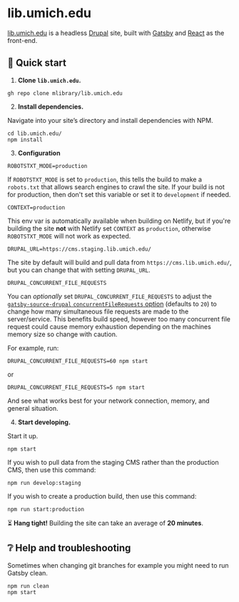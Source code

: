 # lib.umich.edu

[lib.umich.edu](https://lib.umich.edu/) is a headless [Drupal](https://www.drupal.org/) site, built with [Gatsby](https://www.gatsbyjs.com/) and [React](https://react.dev/) as the front-end.

## 🚀 Quick start

1.  **Clone `lib.umich.edu`.**

```shell
gh repo clone mlibrary/lib.umich.edu
```

2.  **Install dependencies.**

Navigate into your site’s directory and install dependencies with NPM.

```shell
cd lib.umich.edu/
npm install
```

3.  **Configuration**

```
ROBOTSTXT_MODE=production
```

If `ROBOTSTXT_MODE` is set to `production`, this tells the build to make a `robots.txt` that allows search engines to crawl the site. If your build is not for production, then don't set this variable or set it to `development` if needed.

```
CONTEXT=production
```

This env var is automatically available when building on Netlify, but if you're building the site **not** with Netlify set `CONTEXT` as `production`, otherwise `ROBOTSTXT_MODE` will not work as expected.

```
DRUPAL_URL=https://cms.staging.lib.umich.edu/
```

The site by default will build and pull data from `https://cms.lib.umich.edu/`, but you can change that with setting `DRUPAL_URL`.

```
DRUPAL_CONCURRENT_FILE_REQUESTS
```

You can _optionally_ set `DRUPAL_CONCURRENT_FILE_REQUESTS` to adjust the [`gatsby-source-drupal` `concurrentFileRequests` option](https://www.gatsbyjs.com/plugins/gatsby-source-drupal/#concurrent-file-requests) (defaults to `20`) to change how many simultaneous file requests are made to the server/service. This benefits build speed, however too many concurrent file request could cause memory exhaustion depending on the machines memory size so change with caution.

For example, run:

```
DRUPAL_CONCURRENT_FILE_REQUESTS=60 npm start
```

or

```
DRUPAL_CONCURRENT_FILE_REQUESTS=5 npm start
```

And see what works best for your network connection, memory, and general situation.

4.  **Start developing.**

Start it up.

```shell
npm start
```

If you wish to pull data from the staging CMS rather than the production CMS, then use this command:

```shell
npm run develop:staging
```

If you wish to create a production build, then use this command:

```shell
npm run start:production
```

⏳ **Hang tight!** Building the site can take an average of **20 minutes**.

## ❔ Help and troubleshooting

Sometimes when changing git branches for example you might need to run Gatsby clean.

```
npm run clean
npm start
```
